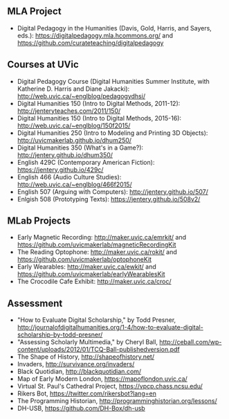 ## MLA Project  

* Digital Pedagogy in the Humanities (Davis, Gold, Harris, and Sayers, eds.): https://digitalpedagogy.mla.hcommons.org/ and https://github.com/curateteaching/digitalpedagogy

## Courses at UVic 

* Digital Pedagogy Course (Digital Humanities Summer Institute, with Katherine D. Harris and Diane Jakacki): http://web.uvic.ca/~englblog/pedagogydhsi/
* Digital Humanities 150 (Intro to Digital Methods, 2011-12): http://jenteryteaches.com/2011/150/
* Digital Humanities 150 (Intro to Digital Methods, 2015-16): http://web.uvic.ca/~englblog/150f2015/
* Digital Humanities 250 (Intro to Modeling and Printing 3D Objects): http://uvicmakerlab.github.io/dhum250/
* Digital Humanities 350 (What's in a Game?): http://jentery.github.io/dhum350/
* English 429C (Contemporary American Fiction): https://jentery.github.io/429c/
* English 466 (Audio Culture Studies): http://web.uvic.ca/~englblog/466f2015/
* English 507 (Arguing with Computers): http://jentery.github.io/507/
* Enlgish 508 (Prototyping Texts): https://jentery.github.io/508v2/

## MLab Projects 

* Early Magnetic Recording: http://maker.uvic.ca/emrkit/ and https://github.com/uvicmakerlab/magneticRecordingKit
* The Reading Optophone: http://maker.uvic.ca/rokit/ and https://github.com/uvicmakerlab/optophoneKit
* Early Wearables: http://maker.uvic.ca/ewkit/ and https://github.com/uvicmakerlab/earlyWearablesKit
* The Crocodile Cafe Exhibit: http://maker.uvic.ca/croc/

## Assessment 

* "How to Evaluate Digital Scholarship," by Todd Presner, http://journalofdigitalhumanities.org/1-4/how-to-evaluate-digital-scholarship-by-todd-presner/
* "Assessing Scholarly Multimedia," by Cheryl Ball, http://ceball.com/wp-content/uploads/2012/01/TCQ-Ball-publishedversion.pdf
* The Shape of History, http://shapeofhistory.net/
* Invaders, http://survivance.org/invaders/
* Black Quotidian, http://blackquotidian.com/
* Map of Early Modern London, https://mapoflondon.uvic.ca/
* Virtual St. Paul's Cathedral Project, https://vpcp.chass.ncsu.edu/
* Rikers Bot, https://twitter.com/rikersbot?lang=en
* The Programming Historian, http://programminghistorian.org/lessons/
* DH-USB, https://github.com/DH-Box/dh-usb
